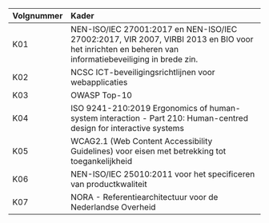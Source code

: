 | Volgnummer | Kader |
|:-----------|:------|
| K01        | NEN-ISO/IEC 27001:2017 en NEN-ISO/IEC 27002:2017, VIR 2007, VIRBI 2013 en BIO voor het inrichten en beheren van informatiebeveiliging in brede zin. |
| K02        | NCSC ICT-beveiligingsrichtlijnen voor webapplicaties |
| K03        | OWASP Top-10 |
| K04        | ISO 9241-210:2019 Ergonomics of human-system interaction - Part 210: Human-centred design for interactive systems |
| K05        | WCAG2.1 (Web Content Accessibility Guidelines) voor eisen met betrekking tot toegankelijkheid |
| K06        | NEN-ISO/IEC 25010:2011 voor het specificeren van productkwaliteit |
| K07        | NORA - Referentiearchitectuur voor de Nederlandse Overheid |
